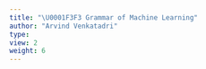 ```yaml
---
title: "\U0001F3F3 Grammar of Machine Learning"
author: "Arvind Venkatadri"
type:
view: 2
weight: 6
---
```

